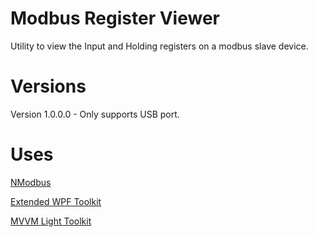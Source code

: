 Modbus Register Viewer
======================

Utility to view the Input and Holding registers on a modbus slave device.

Versions
======================
Version 1.0.0.0 - Only supports USB port. 


Uses
======================
<a href="https://code.google.com/p/nmodbus/">NModbus</a>

<a href="http://wpftoolkit.codeplex.com/">Extended WPF Toolkit</a>

<a href="http://mvvmlight.codeplex.com/">MVVM Light Toolkit</a>
